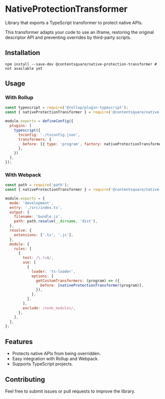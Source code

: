 # NativeProtectionTransformer

Library that exports a TypeScript transformer to protect native APIs.

This transformer adapts your code to use an iframe, restoring the original descriptor API and preventing overrides by third-party scripts.

## Installation

```shell
npm install --save-dev @contentsquare/native-protection-transformer # not available yet
```

## Usage

### With Rollup
```javascript
const typescript = require('@rollup/plugin-typescript');
const { nativeProtectionTransformer } = require('@contentsquare/native-protection-transformer');

module.exports = defineConfig({
  plugins: [
    typescript({
      tsconfig: './tsconfig.json',
      transformers: {
        before: [{ type: 'program', factory: nativeProtectionTransformer }],
      },
    })
  ],
});
```

### With Webpack
```javascript
const path = require('path');
const { nativeProtectionTransformer } = require('@contentsquare/native-protection-transformer');

module.exports = {
  mode: 'development',
  entry: './src/index.ts',
  output: {
    filename: 'bundle.js',
    path: path.resolve(__dirname, 'dist'),
  },
  resolve: {
    extensions: ['.ts', '.js'],
  },
  module: {
    rules: [
      {
        test: /\.ts$/,
        use: [
          {
            loader: 'ts-loader',
            options: {
              getCustomTransformers: (program) => ({
                before: [nativeProtectionTransformer(program)],
              }),
            },
          },
        ],
        exclude: /node_modules/,
      },
    ],
  },
};
```

## Features

- Protects native APIs from being overridden.
- Easy integration with Rollup and Webpack.
- Supports TypeScript projects.

## Contributing

Feel free to submit issues or pull requests to improve the library.